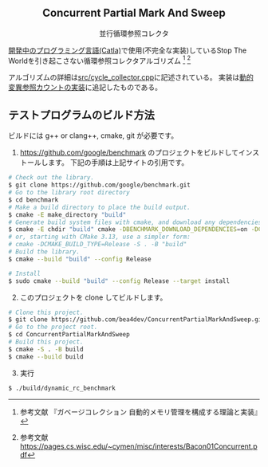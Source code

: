 <div align="center">
<h2>Concurrent Partial Mark And Sweep</h2>
<p>並行循環参照コレクタ</p>
</div>

[開発中のプログラミング言語(Catla)](https://github.com/bea4dev/catla)で使用(不完全な実装)しているStop The Worldを引き起こさない循環参照コレクタアルゴリズム [^1] [^2]

[^1]: 参考文献 『ガベージコレクション 自動的メモリ管理を構成する理論と実装』
[^2]: 参考文献 https://pages.cs.wisc.edu/~cymen/misc/interests/Bacon01Concurrent.pdf

アルゴリズムの詳細は[src/cycle_collector.cpp](https://github.com/bea4dev/ConcurrentPartialMarkAndSweep/blob/main/src/cycle_collector.cpp)に記述されている。
実装は[動的変異参照カウントの実装](https://github.com/bea4dev/DynamicMutationReferenceCounting)に追記したものである。

## テストプログラムのビルド方法
ビルドには g++ or clang++, cmake, git が必要です。

1. https://github.com/google/benchmark のプロジェクトをビルドしてインストールします。
下記の手順は上記サイトの引用です。
```bash
# Check out the library.
$ git clone https://github.com/google/benchmark.git
# Go to the library root directory
$ cd benchmark
# Make a build directory to place the build output.
$ cmake -E make_directory "build"
# Generate build system files with cmake, and download any dependencies.
$ cmake -E chdir "build" cmake -DBENCHMARK_DOWNLOAD_DEPENDENCIES=on -DCMAKE_BUILD_TYPE=Release ../
# or, starting with CMake 3.13, use a simpler form:
# cmake -DCMAKE_BUILD_TYPE=Release -S . -B "build"
# Build the library.
$ cmake --build "build" --config Release

# Install
$ sudo cmake --build "build" --config Release --target install
```
2. このプロジェクトを clone してビルドします。
```bash
# Clone this project.
$ git clone https://github.com/bea4dev/ConcurrentPartialMarkAndSweep.git
# Go to the project root.
$ cd ConcurrentPartialMarkAndSweep
# Build this project.
$ cmake -S . -B build
$ cmake --build build
```
3. 実行
```bash
$ ./build/dynamic_rc_benchmark
```